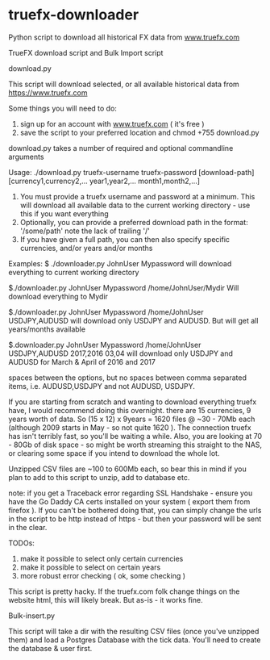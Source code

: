 # truefx-downloader
Python script to download all historical FX data from www.truefx.com

 TrueFX download script and
 Bulk Import script

download.py

This script will download selected, or all available historical data from https://www.truefx.com

Some things you will need to do:
1. sign up for an account with www.truefx.com ( it's free )
2. save the script to your preferred location and chmod +755 download.py

download.py takes a number of required and optional commandline arguments

Usage: ./download.py truefx-username truefx-password [download-path] [currency1,currency2,... year1,year2,... month1,month2,...]

1. You must provide a truefx username and password at a minimum. This will download all available data to the current working directory - use this if you want everything
2. Optionally, you can provide a preferred download path in the format: '/some/path' note the lack of trailing '/'
3. If you have given a full path, you can then also specify specific currencies, and/or years and/or months

Examples:
$ ./downloader.py JohnUser Mypassword
will download everything to current working directory

$./downloader.py JohnUser Mypassword /home/JohnUser/Mydir
Will download everything to Mydir

$./downloader.py JohnUser Mypassword /home/JohnUser USDJPY,AUDUSD
will download only USDJPY and AUDUSD. But will get all years/months available

$.downloader.py JohnUser Mypassword /home/JohnUser USDJPY,AUDUSD 2017,2016 03,04
will download only USDJPY and AUDUSD for March & April of 2016 and 2017

spaces between the options, but no spaces between comma separated items, i.e. AUDUSD,USDJPY and not AUDUSD, USDJPY.

If you are starting from scratch and wanting to download everything truefx have, I would recommend doing this overnight. there are 15 currencies, 9 years worth of data. So (15 x 12) x 9years = 1620 files @ ~30 - 70Mb each (although 2009 starts in May - so not quite 1620 ). The connection truefx has isn't terribly fast, so you'll be waiting a while. Also, you are looking at 70 - 80Gb of disk space - so might be worth streaming this straight to the NAS, or clearing some space if you intend to download the whole lot.

Unzipped CSV files are ~100 to 600Mb each, so bear this in mind if you plan to add to this script to unzip, add to database etc. 

note: if you get a Traceback error regarding SSL Handshake - ensure you have the Go Daddy CA certs installed on your system ( export them from firefox ). If you can't be bothered doing that, you can simply change the urls in the script to be http instead of https - but then your password will be sent in the clear.

TODOs:
1. make it possible to select only certain currencies
2. make it possible to select on certain years
3. more robust error checking ( ok, some checking )

This script is pretty hacky. If the truefx.com folk change things on the website html, this will likely break. But as-is - it works fine.

Bulk-insert.py

This script will take a dir with the resulting CSV files (once you've unzipped them) and load a Postgres Database with the tick data. 
You'll need to create the database & user first.
